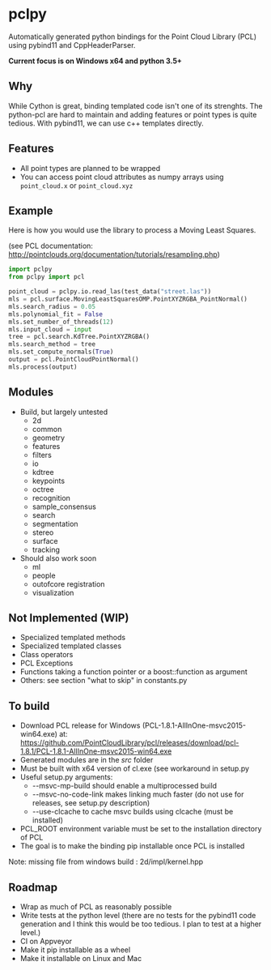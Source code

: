 # pclpy

Automatically generated python bindings for the Point Cloud Library (PCL)
using pybind11 and CppHeaderParser.

__Current focus is on Windows x64 and python 3.5+__


## Why
While Cython is great, binding templated code isn't one of its strenghts.
The python-pcl are hard to maintain and adding features or point types is quite tedious.
With pybind11, we can use c++ templates directly.

## Features
- All point types are planned to be wrapped
- You can access point cloud attributes as numpy arrays using `point_cloud.x` or `point_cloud.xyz`

## Example

Here is how you would use the library to process a Moving Least Squares.

(see PCL documentation: http://pointclouds.org/documentation/tutorials/resampling.php)

```python
import pclpy
from pclpy import pcl

point_cloud = pclpy.io.read_las(test_data("street.las"))
mls = pcl.surface.MovingLeastSquaresOMP.PointXYZRGBA_PointNormal()
mls.search_radius = 0.05
mls.polynomial_fit = False
mls.set_number_of_threads(12)
mls.input_cloud = input
tree = pcl.search.KdTree.PointXYZRGBA()
mls.search_method = tree
mls.set_compute_normals(True)
output = pcl.PointCloudPointNormal()
mls.process(output)
```

## Modules
- Build, but largely untested
    - 2d
    - common
    - geometry
    - features
    - filters
    - io
    - kdtree
    - keypoints
    - octree
    - recognition
    - sample_consensus
    - search
    - segmentation
    - stereo
    - surface
    - tracking
- Should also work soon
    - ml
    - people
    - outofcore registration
    - visualization

## Not Implemented (WIP)
- Specialized templated methods
- Specialized templated classes
- Class operators
- PCL Exceptions
- Functions taking a function pointer or a boost::function as argument
- Others: see section "what to skip" in constants.py

## To build
- Download PCL release for Windows (PCL-1.8.1-AllInOne-msvc2015-win64.exe) at:
    https://github.com/PointCloudLibrary/pcl/releases/download/pcl-1.8.1/PCL-1.8.1-AllInOne-msvc2015-win64.exe
- Generated modules are in the _src_ folder
- Must be built with x64 version of cl.exe (see workaround in setup.py
- Useful setup.py arguments:
    - --msvc-mp-build should enable a multiprocessed build
    - --msvc-no-code-link makes linking much faster (do not use for releases, see setup.py description)
    - --use-clcache to cache msvc builds using clcache (must be installed)
- PCL_ROOT environment variable must be set to the installation directory of PCL
- The goal is to make the binding pip installable once PCL is installed

Note: missing file from windows build : 2d/impl/kernel.hpp

## Roadmap
- Wrap as much of PCL as reasonably possible
- Write tests at the python level (there are no tests for the pybind11
  code generation and I think this would be too tedious. I plan to test at a higher level.)
- CI on Appveyor
- Make it pip installable as a wheel
- Make it installable on Linux and Mac
